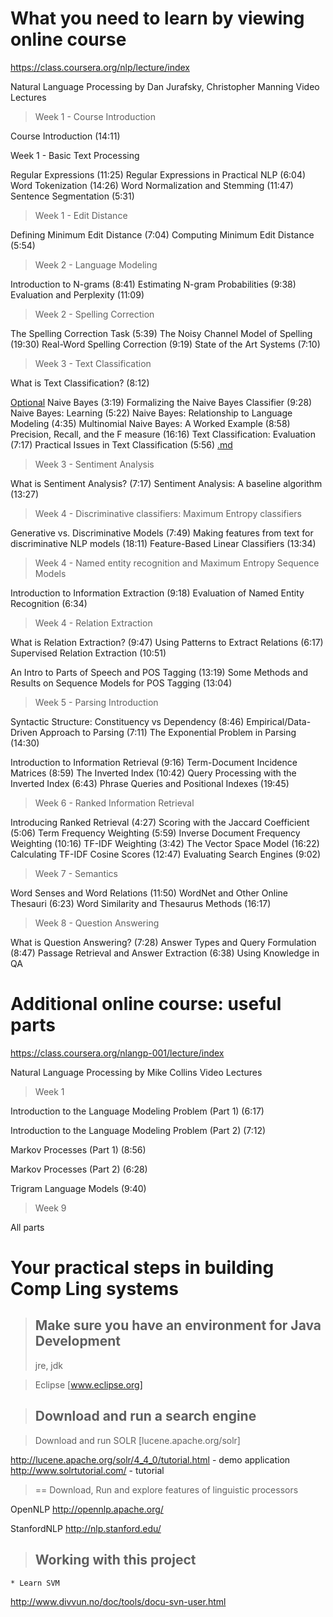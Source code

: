 # What you need to learn by viewing online course #

https://class.coursera.org/nlp/lecture/index

Natural Language Processing
by Dan Jurafsky, Christopher Manning
Video Lectures


> Week 1 - Course Introduction

Course Introduction (14:11)

Week 1 - Basic Text Processing

Regular Expressions (11:25)
Regular Expressions in Practical NLP (6:04)
Word Tokenization (14:26)
Word Normalization and Stemming (11:47)
Sentence Segmentation (5:31)

> Week 1 - Edit Distance

Defining Minimum Edit Distance (7:04)
Computing Minimum Edit Distance (5:54)

> Week 2 - Language Modeling

Introduction to N-grams (8:41)
Estimating N-gram Probabilities (9:38)
Evaluation and Perplexity (11:09)

> Week 2 - Spelling Correction

The Spelling Correction Task (5:39)
The Noisy Channel Model of Spelling (19:30)
Real-Word Spelling Correction (9:19)
State of the Art Systems (7:10)

> Week 3 - Text Classification

What is Text Classification? (8:12)

[Optional](Optional.md)
Naive Bayes (3:19)
Formalizing the Naive Bayes Classifier (9:28)
Naive Bayes: Learning (5:22)
Naive Bayes: Relationship to Language Modeling (4:35)
Multinomial Naive Bayes: A Worked Example (8:58)
Precision, Recall, and the F measure (16:16)
Text Classification: Evaluation (7:17)
Practical Issues in Text Classification (5:56)
[.md](.md)

> Week 3 - Sentiment Analysis

What is Sentiment Analysis? (7:17)
Sentiment Analysis: A baseline algorithm (13:27)

> Week 4 - Discriminative classifiers: Maximum Entropy classifiers

Generative vs. Discriminative Models (7:49)
Making features from text for discriminative NLP models (18:11)
Feature-Based Linear Classifiers (13:34)

> Week 4 - Named entity recognition and Maximum Entropy Sequence Models

Introduction to Information Extraction (9:18)
Evaluation of Named Entity Recognition (6:34)

> Week 4 - Relation Extraction

What is Relation Extraction? (9:47)
Using Patterns to Extract Relations (6:17)
Supervised Relation Extraction (10:51)

An Intro to Parts of Speech and POS Tagging (13:19)
Some Methods and Results on Sequence Models for POS Tagging (13:04)

> Week 5 - Parsing Introduction

Syntactic Structure: Constituency vs Dependency (8:46)
Empirical/Data-Driven Approach to Parsing (7:11)
The Exponential Problem in Parsing (14:30)


Introduction to Information Retrieval (9:16)
Term-Document Incidence Matrices (8:59)
The Inverted Index (10:42)
Query Processing with the Inverted Index (6:43)
Phrase Queries and Positional Indexes (19:45)

> Week 6 - Ranked Information Retrieval

Introducing Ranked Retrieval (4:27)
Scoring with the Jaccard Coefficient (5:06)
Term Frequency Weighting (5:59)
Inverse Document Frequency Weighting (10:16)
TF-IDF Weighting (3:42)
The Vector Space Model (16:22)
Calculating TF-IDF Cosine Scores (12:47)
Evaluating Search Engines (9:02)

> Week 7 - Semantics

Word Senses and Word Relations (11:50)
WordNet and Other Online Thesauri (6:23)
Word Similarity and Thesaurus Methods (16:17)

> Week 8 - Question Answering

What is Question Answering? (7:28)
Answer Types and Query Formulation (8:47)
Passage Retrieval and Answer Extraction (6:38)
Using Knowledge in QA

# Additional online course: useful parts #
https://class.coursera.org/nlangp-001/lecture/index

Natural Language Processing
by Mike Collins
Video Lectures

> Week 1

Introduction to the Language Modeling Problem (Part 1) (6:17)

Introduction to the Language Modeling Problem (Part 2) (7:12)

Markov Processes (Part 1) (8:56)

Markov Processes (Part 2) (6:28)

Trigram Language Models (9:40)

> Week 9

All parts

# Your practical steps in building Comp Ling systems #
> ## Make sure you have an environment for Java Development ##
> jre, jdk

> Eclipse
> [www.eclipse.org]

> ## Download and run a search engine ##

> Download and run SOLR
> [lucene.apache.org/solr]

http://lucene.apache.org/solr/4_4_0/tutorial.html - demo application
http://www.solrtutorial.com/ - tutorial

> == Download, Run and explore features of linguistic processors

OpenNLP
http://opennlp.apache.org/

StanfordNLP
http://nlp.stanford.edu/


> ## Working with this project ##
    * Learn SVM
http://www.divvun.no/doc/tools/docu-svn-user.html